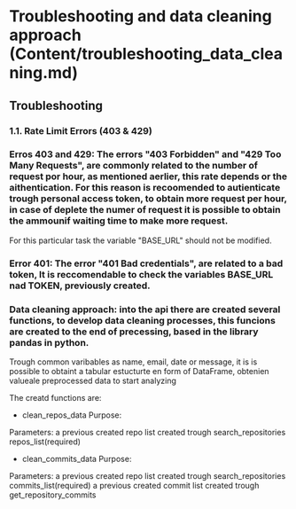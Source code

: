 # Troubleshooting and data cleaning approach (Content/troubleshooting_data_cleaning.md)

## Troubleshooting

### 1.1. Rate Limit Errors (403 & 429)

### Erros 403 and 429: The errors "403 Forbidden" and "429 Too Many Requests", are commonly related to the number of request por hour, as mentioned aerlier, this rate depends or the aithentication. For this reason is recoomended to autienticate trough personal access token, to obtain more request per hour, in case of deplete the numer of request it is possible to obtain the ammounif waiting time to make more request.

For this particular task the variable "BASE_URL" should not be modified.

### Error 401: The error "401 Bad credentials", are related to a bad token, It is reccomendable to check the variables BASE_URL nad TOKEN, previously created.

### Data cleaning approach: into the api there are created several functions, to develop data cleaning processes, this funcions are created to the end of precessing, based in the library pandas in python.
Trough common  varibables as name, email, date or message, it is is possible to obtaint a tabular estucturte en form of DataFrame, obtenien valueale preprocessed data
to start analyzing 

The creatd functions are:

- clean_repos_data
Purpose:

Parameters: a previous created repo list created trough search_repositories
repos_list(required)


- clean_commits_data
Purpose:

Parameters: a previous created repo list created trough search_repositories
commits_list(required) a previous created commit list created trough get_repository_commits


